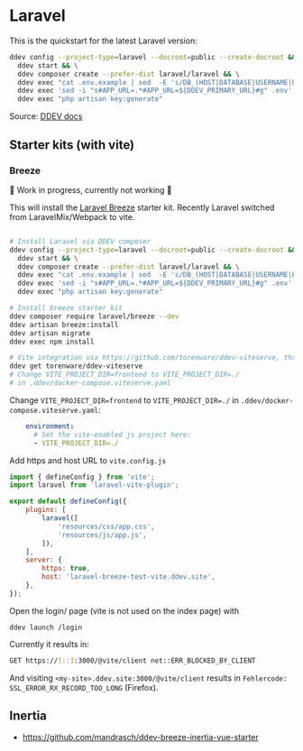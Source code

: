 # Laravel

This is the quickstart for the latest Laravel version:

```bash
ddev config --project-type=laravel --docroot=public --create-docroot && \
  ddev start && \
  ddev composer create --prefer-dist laravel/laravel && \
  ddev exec "cat .env.example | sed  -E 's/DB_(HOST|DATABASE|USERNAME|PASSWORD)=(.*)/DB_\1=db/g' > .env" && \
  ddev exec 'sed -i "s#APP_URL=.*#APP_URL=${DDEV_PRIMARY_URL}#g" .env' && \
  ddev exec "php artisan key:generate"
```

Source: [DDEV docs](https://ddev.readthedocs.io/en/stable/users/cli-usage/#laravel-composer-setup-example)

## Starter kits (with vite)

### Breeze

🚧 Work in progress, currently not working 🚧

This will install the [Laravel Breeze](https://laravel.com/docs/9.x/starter-kits#laravel-breeze) starter kit. Recently Laravel switched from LaravelMix/Webpack to vite.

```bash

# Install Laravel via DDEV composer
ddev config --project-type=laravel --docroot=public --create-docroot && \
  ddev start && \
  ddev composer create --prefer-dist laravel/laravel && \
  ddev exec "cat .env.example | sed  -E 's/DB_(HOST|DATABASE|USERNAME|PASSWORD)=(.*)/DB_\1=db/g' > .env" && \
  ddev exec 'sed -i "s#APP_URL=.*#APP_URL=${DDEV_PRIMARY_URL}#g" .env' && \
  ddev exec "php artisan key:generate"

# Install breeze starter kit
ddev composer require laravel/breeze --dev
ddev artisan breeze:install
ddev artisan migrate
ddev exec npm install

# Vite integration via https://github.com/torenware/ddev-viteserve, thx @torenware!
ddev get torenware/ddev-viteserve
# Change VITE_PROJECT_DIR=frontend to VITE_PROJECT_DIR=./
# in .ddev/docker-compose.viteserve.yaml

```

Change `VITE_PROJECT_DIR=frontend` to `VITE_PROJECT_DIR=./` in `.ddev/docker-compose.viteserve.yaml`:

```yaml
    environment:
      # Set the vite-enabled js project here:
      - VITE_PROJECT_DIR=./
```

Add https and host URL to `vite.config.js`

```javascript
import { defineConfig } from 'vite';
import laravel from 'laravel-vite-plugin';

export default defineConfig({
    plugins: [
        laravel([
            'resources/css/app.css',
            'resources/js/app.js',
        ]),
    ],
    server: {
        https: true,
        host: 'laravel-breeze-test-vite.ddev.site',
    },
});
```

Open the login/ page (vite is not used on the index page) with

```
ddev launch /login
````

Currently it results in:

```bash
GET https://[::]:3000/@vite/client net::ERR_BLOCKED_BY_CLIENT
```

And visiting `<my-site>.ddev.site:3000/@vite/client` results in `Fehlercode: SSL_ERROR_RX_RECORD_TOO_LONG` (Firefox).


## Inertia

<TwoClickYoutubePrivacy videoId="XDn_itJ0s64" />

- https://github.com/mandrasch/ddev-breeze-inertia-vue-starter
